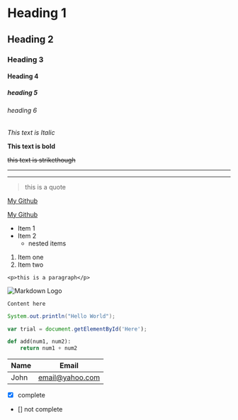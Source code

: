 <!-- Headings -->
# Heading 1
## Heading 2
### Heading 3
#### Heading 4
##### heading 5
###### heading 6

<!-- Italics -->
*This text is Italic*
<!-- Strong -->
**This text is bold**
<!-- strikethrough -->
~~this text is strikethough~~
<!-- Horizontal rule  -->
---
___

<!-- blockquotes -->
> this is a quote
<!-- links -->
[My Github](https://github.com/WixkedLuck)
<!-- link with hover title  -->
[My Github](https://github.com/WixkedLuck "My Github")

<!-- UL -->
* Item 1
* Item 2
    * nested items
<!-- Ol -->
1. Item one
2. Item two

<!-- inline code block -->
`<p>this is a paragraph</p>`
<!-- Image -->
![Markdown Logo](https://markdown-here.com/img/icon256.png)

<!-- github Markdown -->
<!-- code blocks -->
```
Content here
```
<!-- add a languauge -->
```java
System.out.println("Hello World");
```

```javascript
var trial = document.getElementById('Here');
```

```python
def add(num1, num2):
    return num1 + num2
```

<!-- tables -->
| Name | Email |
| ---- | ----  |
| John | email@yahoo.com |

<!-- task list -->

* [x] complete
* [] not complete